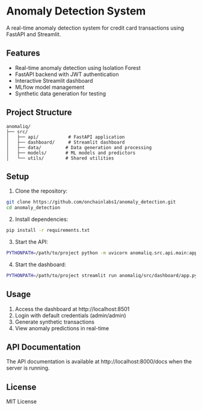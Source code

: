 # Anomaly Detection System

A real-time anomaly detection system for credit card transactions using FastAPI and Streamlit.

## Features

- Real-time anomaly detection using Isolation Forest
- FastAPI backend with JWT authentication
- Interactive Streamlit dashboard
- MLflow model management
- Synthetic data generation for testing

## Project Structure

```
anomaliq/
├── src/
│   ├── api/           # FastAPI application
│   ├── dashboard/     # Streamlit dashboard
│   ├── data/         # Data generation and processing
│   ├── models/       # ML models and predictors
│   └── utils/        # Shared utilities
```

## Setup

1. Clone the repository:
```bash
git clone https://github.com/onchainlabs1/anomaly_detection.git
cd anomaly_detection
```

2. Install dependencies:
```bash
pip install -r requirements.txt
```

3. Start the API:
```bash
PYTHONPATH=/path/to/project python -m uvicorn anomaliq.src.api.main:app --host 0.0.0.0 --port 8000
```

4. Start the dashboard:
```bash
PYTHONPATH=/path/to/project streamlit run anomaliq/src/dashboard/app.py
```

## Usage

1. Access the dashboard at http://localhost:8501
2. Login with default credentials (admin/admin)
3. Generate synthetic transactions
4. View anomaly predictions in real-time

## API Documentation

The API documentation is available at http://localhost:8000/docs when the server is running.

## License

MIT License 